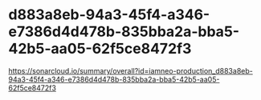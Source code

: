 # d883a8eb-94a3-45f4-a346-e7386d4d478b-835bba2a-bba5-42b5-aa05-62f5ce8472f3
https://sonarcloud.io/summary/overall?id=iamneo-production_d883a8eb-94a3-45f4-a346-e7386d4d478b-835bba2a-bba5-42b5-aa05-62f5ce8472f3
